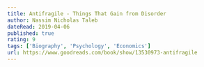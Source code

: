 ```yaml
---
title: Antifragile - Things That Gain from Disorder
author: Nassim Nicholas Taleb
dateRead: 2019-04-06
published: true
rating: 9
tags: ['Biography', 'Psychology', 'Economics']
url: https://www.goodreads.com/book/show/13530973-antifragile
---
```

